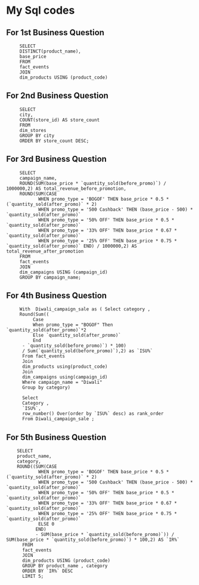 # My Sql codes


## For 1st Business Question 

         SELECT 
         DISTINCT(product_name),
         base_price
         FROM 
         fact_events
         JOIN
         dim_products USING (product_code)

## For 2nd Business Question 
         SELECT 
         city, 
         COUNT(store_id) AS store_count
         FROM
         dim_stores
         GROUP BY city
         ORDER BY store_count DESC;

## For 3rd Business Question 
         SELECT 
         campaign_name,
         ROUND(SUM(base_price * `quantity_sold(before_promo)`) / 1000000,2) AS total_revenue_before_promotion,
         ROUND(SUM(CASE
                WHEN promo_type = 'BOGOF' THEN base_price * 0.5 * (`quantity_sold(after_promo)` * 2)
                WHEN promo_type = '500 Cashback' THEN (base_price - 500) * `quantity_sold(after_promo)`
                WHEN promo_type = '50% OFF' THEN base_price * 0.5 * `quantity_sold(after_promo)`
                WHEN promo_type = '33% OFF' THEN base_price * 0.67 * `quantity_sold(after_promo)`
                WHEN promo_type = '25% OFF' THEN base_price * 0.75 * `quantity_sold(after_promo)` END) / 1000000,2) AS total_revenue_after_promotion
         FROM
         fact_events
         JOIN
         dim_campaigns USING (campaign_id)
         GROUP BY campaign_name;


## For 4th Business Question 
         With  Diwali_campaign_sale as ( Select category , 
         Round(Sum((
              Case 
              When promo_type = "BOGOF" Then `quantity_sold(after_promo)`*2
              Else `quantity_sold(after_promo)`
              End
          - `quantity_sold(before_promo)`) * 100)
          / Sum(`quantity_sold(before_promo)`),2) as `ISU%` 
          From fact_events 
          Join 
          dim_products using(product_code)
          Join 
          dim_campaigns using(campaign_id)
          Where campaign_name = "Diwali"
          Group by category)

          Select 
          Category , 
          `ISU%`, 
          row_number() Over(order by `ISU%` desc) as rank_order 
          From Diwali_campaign_sale ;
     
## For 5th Business Question 

        SELECT 
        product_name,
        category,
        ROUND((SUM(CASE
                WHEN promo_type = 'BOGOF' THEN base_price * 0.5 * (`quantity_sold(after_promo)` * 2)
                WHEN promo_type = '500 Cashback' THEN (base_price - 500) * `quantity_sold(after_promo)`
                WHEN promo_type = '50% OFF' THEN base_price * 0.5 * `quantity_sold(after_promo)`
                WHEN promo_type = '33% OFF' THEN base_price * 0.67 * `quantity_sold(after_promo)`
                WHEN promo_type = '25% OFF' THEN base_price * 0.75 * `quantity_sold(after_promo)`
                ELSE 0
               END) 
               - SUM(base_price * `quantity_sold(before_promo)`)) / SUM(base_price * `quantity_sold(before_promo)`) * 100,2) AS `IR%`
          FROM
          fact_events
          JOIN
          dim_products USING (product_code)
          GROUP BY product_name , category
          ORDER BY `IR%` DESC
          LIMIT 5;
